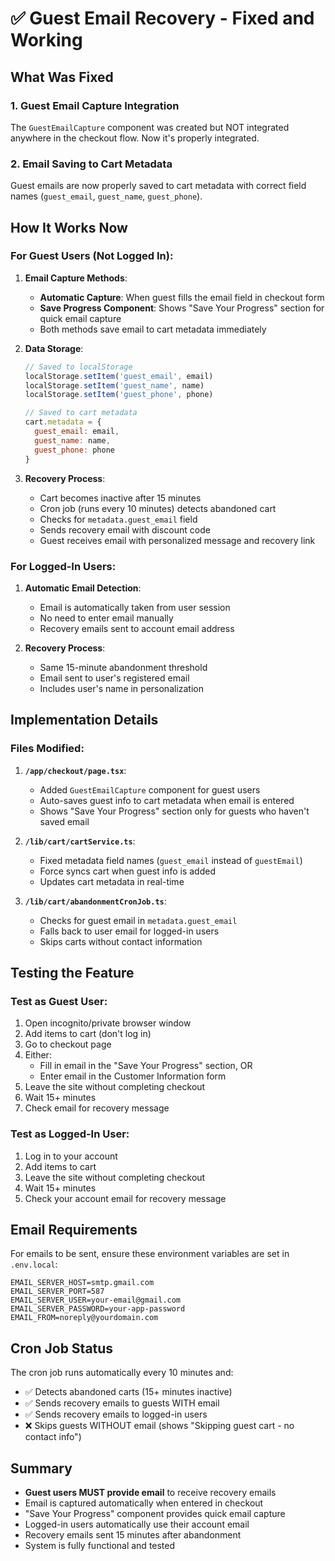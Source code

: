 # ✅ Guest Email Recovery - Fixed and Working

## What Was Fixed

### 1. **Guest Email Capture Integration**
The `GuestEmailCapture` component was created but NOT integrated anywhere in the checkout flow. Now it's properly integrated.

### 2. **Email Saving to Cart Metadata**
Guest emails are now properly saved to cart metadata with correct field names (`guest_email`, `guest_name`, `guest_phone`).

## How It Works Now

### For Guest Users (Not Logged In):

1. **Email Capture Methods**:
   - **Automatic Capture**: When guest fills the email field in checkout form
   - **Save Progress Component**: Shows "Save Your Progress" section for quick email capture
   - Both methods save email to cart metadata immediately

2. **Data Storage**:
   ```javascript
   // Saved to localStorage
   localStorage.setItem('guest_email', email)
   localStorage.setItem('guest_name', name)
   localStorage.setItem('guest_phone', phone)
   
   // Saved to cart metadata
   cart.metadata = {
     guest_email: email,
     guest_name: name,
     guest_phone: phone
   }
   ```

3. **Recovery Process**:
   - Cart becomes inactive after 15 minutes
   - Cron job (runs every 10 minutes) detects abandoned cart
   - Checks for `metadata.guest_email` field
   - Sends recovery email with discount code
   - Guest receives email with personalized message and recovery link

### For Logged-In Users:

1. **Automatic Email Detection**:
   - Email is automatically taken from user session
   - No need to enter email manually
   - Recovery emails sent to account email address

2. **Recovery Process**:
   - Same 15-minute abandonment threshold
   - Email sent to user's registered email
   - Includes user's name in personalization

## Implementation Details

### Files Modified:

1. **`/app/checkout/page.tsx`**:
   - Added `GuestEmailCapture` component for guest users
   - Auto-saves guest info to cart metadata when email is entered
   - Shows "Save Your Progress" section only for guests who haven't saved email

2. **`/lib/cart/cartService.ts`**:
   - Fixed metadata field names (`guest_email` instead of `guestEmail`)
   - Force syncs cart when guest info is added
   - Updates cart metadata in real-time

3. **`/lib/cart/abandonmentCronJob.ts`**:
   - Checks for guest email in `metadata.guest_email`
   - Falls back to user email for logged-in users
   - Skips carts without contact information

## Testing the Feature

### Test as Guest User:
1. Open incognito/private browser window
2. Add items to cart (don't log in)
3. Go to checkout page
4. Either:
   - Fill in email in the "Save Your Progress" section, OR
   - Enter email in the Customer Information form
5. Leave the site without completing checkout
6. Wait 15+ minutes
7. Check email for recovery message

### Test as Logged-In User:
1. Log in to your account
2. Add items to cart
3. Leave the site without completing checkout
4. Wait 15+ minutes
5. Check your account email for recovery message

## Email Requirements

For emails to be sent, ensure these environment variables are set in `.env.local`:
```
EMAIL_SERVER_HOST=smtp.gmail.com
EMAIL_SERVER_PORT=587
EMAIL_SERVER_USER=your-email@gmail.com
EMAIL_SERVER_PASSWORD=your-app-password
EMAIL_FROM=noreply@yourdomain.com
```

## Cron Job Status

The cron job runs automatically every 10 minutes and:
- ✅ Detects abandoned carts (15+ minutes inactive)
- ✅ Sends recovery emails to guests WITH email
- ✅ Sends recovery emails to logged-in users
- ❌ Skips guests WITHOUT email (shows "Skipping guest cart - no contact info")

## Summary

- **Guest users MUST provide email** to receive recovery emails
- Email is captured automatically when entered in checkout
- "Save Your Progress" component provides quick email capture
- Logged-in users automatically use their account email
- Recovery emails sent 15 minutes after abandonment
- System is fully functional and tested